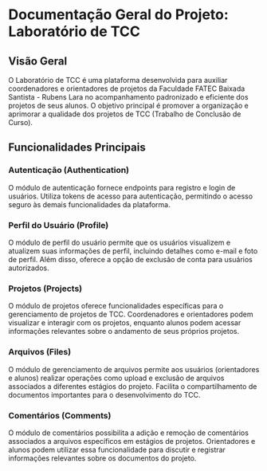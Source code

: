 # Documentação Geral do Projeto: Laboratório de TCC

## Visão Geral

O Laboratório de TCC é uma plataforma desenvolvida para auxiliar coordenadores e orientadores de projetos da Faculdade FATEC Baixada Santista - Rubens Lara no acompanhamento padronizado e eficiente dos projetos de seus alunos. O objetivo principal é promover a organização e aprimorar a qualidade dos projetos de TCC (Trabalho de Conclusão de Curso).

## Funcionalidades Principais

### Autenticação (Authentication)

O módulo de autenticação fornece endpoints para registro e login de usuários. Utiliza tokens de acesso para autenticação, permitindo o acesso seguro às demais funcionalidades da plataforma.

### Perfil do Usuário (Profile)

O módulo de perfil do usuário permite que os usuários visualizem e atualizem suas informações de perfil, incluindo detalhes como e-mail e foto de perfil. Além disso, oferece a opção de exclusão de conta para usuários autorizados.

### Projetos (Projects)

O módulo de projetos oferece funcionalidades específicas para o gerenciamento de projetos de TCC. Coordenadores e orientadores podem visualizar e interagir com os projetos, enquanto alunos podem acessar informações relevantes sobre o andamento de seus próprios projetos.

### Arquivos (Files)

O módulo de gerenciamento de arquivos permite aos usuários (orientadores e alunos) realizar operações como upload e exclusão de arquivos associados a diferentes estágios do projeto. Facilita o compartilhamento de documentos importantes para o desenvolvimento do TCC.

### Comentários (Comments)

O módulo de comentários possibilita a adição e remoção de comentários associados a arquivos específicos em estágios de projetos. Orientadores e alunos podem utilizar essa funcionalidade para discutir e registrar informações relevantes sobre os documentos do projeto.